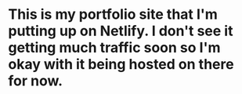 # This is my portfolio site that I'm putting up on Netlify. I don't see it getting much traffic soon so I'm okay with it being hosted on there for now.
